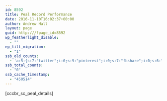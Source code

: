 ```yaml
---
id: 8592
title: Peal Record Performance
date: 2016-11-10T16:02:37+00:00
author: Andrew Hall
layout: page
guid: http:///?page_id=8592
wp_featherlight_disable:
  - ""
ep_tilt_migration:
  - "1"
ssb_old_counts:
  - 'a:5:{s:7:"twitter";i:0;s:9:"pinterest";i:0;s:7:"fbshare";i:0;s:6:"reddit";i:0;s:6:"tumblr";N;}'
ssb_total_counts:
  - "0"
ssb_cache_timestamp:
  - "450514"
---
```

[cccbr\_sc\_peal_details]
